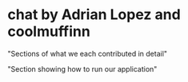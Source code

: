 # chat by Adrian Lopez and coolmuffinn

"Sections of what we each contributed in detail"

"Section showing how to run our application"